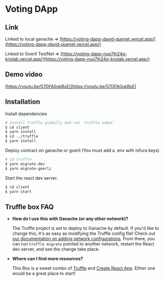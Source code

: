 # Voting DApp

## Link

Linked to local ganache => [https://voting-dapp-david-quenet.vercel.app/](https://voting-dapp-david-quenet.vercel.app/)

Linked to Goerli TestNet => [https://voting-dapp-nuo7ih24q-knxlab.vercel.app/](https://voting-dapp-nuo7ih24q-knxlab.vercel.app/)

## Demo video
[https://youtu.be/57DFA0ukBxE](https://youtu.be/57DFA0ukBxE)


## Installation

Install dependencies

```sh
# Install Truffle globally and run `truffle unbox`
$ cd client
$ yarn install
$ cd ../truffle
$ yarn install
```

Deploy contract on ganache or goerli (You must add a .env with infura keys)

```sh
# cd truffle
$ yarn migrate-dev
$ yarn migrate-goerli
```

Start the react dev server.

```sh
$ cd client
$ yarn start
```


## Truffle box FAQ

- __How do I use this with Ganache (or any other network)?__

  The Truffle project is set to deploy to Ganache by default. If you'd like to change this, it's as easy as modifying the Truffle config file! Check out [our documentation on adding network configurations](https://trufflesuite.com/docs/truffle/reference/configuration/#networks). From there, you can run `truffle migrate` pointed to another network, restart the React dev server, and see the change take place.

- __Where can I find more resources?__

  This Box is a sweet combo of [Truffle](https://trufflesuite.com) and [Create React App](https://create-react-app.dev). Either one would be a great place to start!
